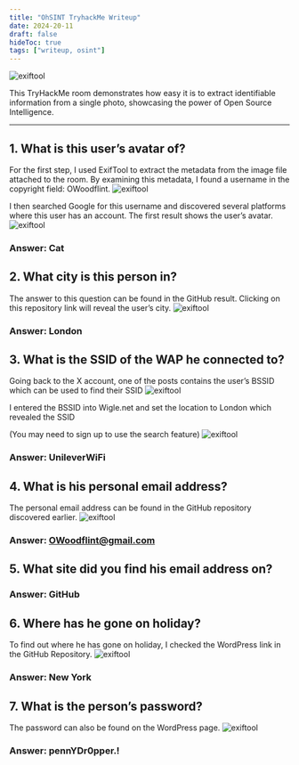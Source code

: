 ```yaml
---
title: "OhSINT TryhackMe Writeup"
date: 2024-20-11
draft: false
hideToc: true
tags: ["writeup, osint"]
---
```


![exiftool](https://miro.medium.com/v2/resize:fit:1400/format:webp/1*SekVhAaN0ZLISUlsuo4ogw.jpeg)

This TryHackMe room demonstrates how easy it is to extract identifiable information from a single photo, showcasing the power of Open Source Intelligence.

-----

## 1. What is this user’s avatar of?

For the first step, I used ExifTool to extract the metadata from the image file attached to the room. By examining this metadata, I found a username in the copyright field: OWoodflint.
![exiftool](https://miro.medium.com/v2/resize:fit:720/format:webp/1*VPhg69nhJpVIZRQ3SP36VQ.png)

I then searched Google for this username and discovered several platforms where this user has an account. The first result shows the user’s avatar.
![exiftool](https://miro.medium.com/v2/resize:fit:720/format:webp/1*VPhg69nhJpVIZRQ3SP36VQ.png)


### Answer: Cat
## 2. What city is this person in?

The answer to this question can be found in the GitHub result. Clicking on this repository link will reveal the user’s city.
![exiftool](https://miro.medium.com/v2/resize:fit:720/format:webp/1*tf9bkbzdrYa5i2FulGfW6A.png)


### Answer: London
## 3. What is the SSID of the WAP he connected to?

Going back to the X account, one of the posts contains the user’s BSSID which can be used to find their SSID
![exiftool](https://miro.medium.com/v2/resize:fit:720/format:webp/1*M2I4LpQBrNt504cZIcj-rg.png)


I entered the BSSID into Wigle.net and set the location to London which revealed the SSID

(You may need to sign up to use the search feature)
![exiftool](https://miro.medium.com/v2/resize:fit:720/format:webp/1*b1991qzCrdqZwucA7iyeHQ.png)

### Answer: UnileverWiFi
## 4. What is his personal email address?

The personal email address can be found in the GitHub repository discovered earlier.
![exiftool](https://miro.medium.com/v2/resize:fit:720/format:webp/1*O47oSsUmed4hfpMV6eKv0Q.png)


### Answer: OWoodflint@gmail.com
## 5. What site did you find his email address on?

### Answer: GitHub
## 6. Where has he gone on holiday?

To find out where he has gone on holiday, I checked the WordPress link in the GitHub Repository.
![exiftool](https://miro.medium.com/v2/resize:fit:720/format:webp/1*U2t444lGUIASonmeq94Xgg.png)


### Answer: New York
## 7. What is the person’s password?

The password can also be found on the WordPress page.
![exiftool](https://miro.medium.com/v2/resize:fit:640/format:webp/1*c1hGddVqwm7DIS3kFqZfBQ.png)


### Answer: pennYDr0pper.!